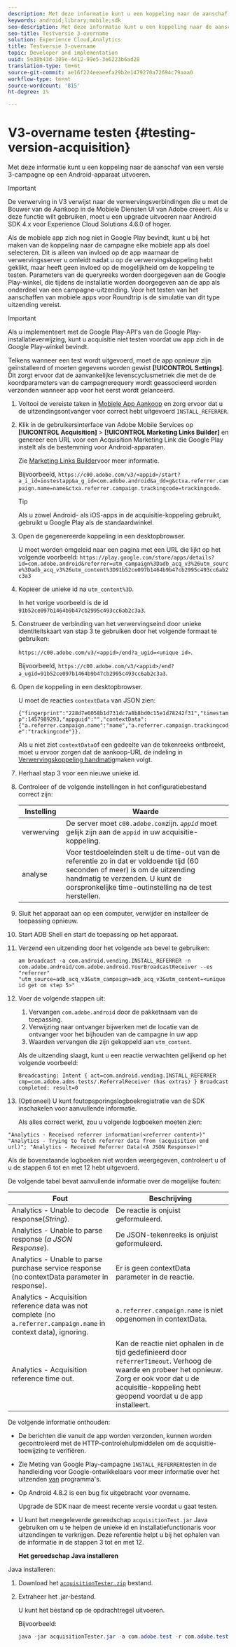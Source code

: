 ```yaml
---
description: Met deze informatie kunt u een koppeling naar de aanschaf van een versie 3-campagne op een Android-apparaat uitvoeren.
keywords: android;library;mobile;sdk
seo-description: Met deze informatie kunt u een koppeling naar de aanschaf van een versie 3-campagne op een Android-apparaat uitvoeren.
seo-title: Testversie 3-overname
solution: Experience Cloud,Analytics
title: Testversie 3-overname
topic: Developer and implementation
uuid: 5e38b43d-389e-4412-99e5-3e6223b6ad28
translation-type: tm+mt
source-git-commit: ae16f224eeaeefa29b2e1479270a72694c79aaa0
workflow-type: tm+mt
source-wordcount: '815'
ht-degree: 1%

---
```



# V3-overname testen {#testing-version-acquisition}

Met deze informatie kunt u een koppeling naar de aanschaf van een versie 3-campagne op een Android-apparaat uitvoeren.

>[!IMPORTANT]
>
>De verwerving in V3 verwijst naar de verwervingsverbindingen die u met de Bouwer van de Aankoop in de Mobiele Diensten UI van Adobe creeert. Als u deze functie wilt gebruiken, moet u een upgrade uitvoeren naar Android SDK 4.x voor Experience Cloud Solutions 4.6.0 of hoger.

Als de mobiele app zich nog niet in Google Play bevindt, kunt u bij het maken van de koppeling naar de campagne elke mobiele app als doel selecteren. Dit is alleen van invloed op de app waarnaar de verwervingsserver u omleidt nadat u op de verwervingskoppeling hebt geklikt, maar heeft geen invloed op de mogelijkheid om de koppeling te testen. Parameters van de queryreeks worden doorgegeven aan de Google Play-winkel, die tijdens de installatie worden doorgegeven aan de app als onderdeel van een campagne-uitzending. Voor het testen van het aanschaffen van mobiele apps voor Roundtrip is de simulatie van dit type uitzending vereist.

>[!IMPORTANT]
>
>Als u implementeert met de Google Play-API&#39;s van de Google Play-installatieverwijzing, kunt u acquisitie niet testen voordat uw app zich in de Google Play-winkel bevindt.

Telkens wanneer een test wordt uitgevoerd, moet de app opnieuw zijn geïnstalleerd of moeten gegevens worden gewist **[!UICONTROL Settings]**. Dit zorgt ervoor dat de aanvankelijke levenscyclusmetriek die met de de koordparameters van de campagnerequery wordt geassocieerd worden verzonden wanneer app voor het eerst wordt gelanceerd.

1. Voltooi de vereiste taken in [Mobiele App Aankoop](/help/android/acquisition-main/acquisition.md) en zorg ervoor dat u de uitzendingsontvanger voor correct hebt uitgevoerd `INSTALL_REFERRER`.

1. Klik in de gebruikersinterface van Adobe Mobile Services op **[!UICONTROL Acquisition]** > **[!UICONTROL Marketing Links Builder]** en genereer een URL voor een Acquisition Marketing Link die Google Play instelt als de bestemming voor Android-apparaten.

   Zie [Marketing Links Builder](/help/using/acquisition-main/c-marketing-links-builder/c-marketing-links-builder.md)voor meer informatie.

   Bijvoorbeeld, `https://c00.adobe.com/v3/<appid>/start?a_i_id=iostestapp&a_g_id=com.adobe.android&a_dd=g&ctxa.referrer.campaign.name=name&ctxa.referrer.campaign.trackingcode=trackingcode`.

   >[!TIP]
   >
   >Als u zowel Android- als iOS-apps in de acquisitie-koppeling gebruikt, gebruikt u Google Play als de standaardwinkel.

1. Open de gegenereerde koppeling in een desktopbrowser.

   U moet worden omgeleid naar een pagina met een URL die lijkt op het volgende voorbeeld:
   `https://play.google.com/store/apps/details?id=com.adobe.android&referrer=utm_campaign%3Dadb_acq_v3%26utm_source%3Dadb_acq_v3%26utm_content%3D91b52ce097b1464b9b47cb2995c493cc6ab2c3a3`

1. Kopieer de unieke id na `utm_content%3D`.

   In het vorige voorbeeld is de id `91b52ce097b1464b9b47cb2995c493cc6ab2c3a3`.

1. Construeer de verbinding van het verwervingseind door unieke identiteitskaart van stap 3 te gebruiken door het volgende formaat te gebruiken:

   `https://c00.adobe.com/v3/<appid>/end?a_ugid=<unique id>`.

   Bijvoorbeeld, `https://c00.adobe.com/v3/<appid>/end?a_ugid=91b52ce097b1464b9b47cb2995c493cc6ab2c3a3`.

1. Open de koppeling in een desktopbrowser.

   U moet de reacties `contextData` van JSON zien:

   `{"fingerprint":"228d7e6058b1d731dc7a8b8bd0c15e1d78242f31","timestamp":1457989293,"appguid":"","contextData":{"a.referrer.campaign.name":"name","a.referrer.campaign.trackingcode":"trackingcode"}}.`

   Als u niet ziet `contextData`of een gedeelte van de tekenreeks ontbreekt, moet u ervoor zorgen dat de aankoop-URL de indeling in [Verwervingskoppeling handmatig](/help/using/acquisition-main/c-marketing-links-builder/acquisition-link-manual.md)maken volgt.
1. Herhaal stap 3 voor een nieuwe unieke id.
1. Controleer of de volgende instellingen in het configuratiebestand correct zijn:

   | Instelling | Waarde |
   |--- |--- |
   | verwerving | De server moet `c00.adobe.com`zijn.   *`appid`*  moet gelijk zijn aan de `appid` in uw acquisitie-koppeling. |
   | analyse | Voor testdoeleinden stelt u de time-out van de referentie zo in dat er voldoende tijd (60 seconden of meer) is om de uitzending handmatig te verzenden. U kunt de oorspronkelijke time-outinstelling na de test herstellen. |

1. Sluit het apparaat aan op een computer, verwijder en installeer de toepassing opnieuw.
1. Start ADB Shell en start de toepassing op het apparaat.
1. Verzend een uitzending door het volgende `adb` bevel te gebruiken:

   `am broadcast -a com.android.vending.INSTALL_REFERRER -n com.adobe.android/com.adobe.android.YourBroadcastReceiver --es "referrer" "utm_source=adb_acq_v3&utm_campaign=adb_acq_v3&utm_content=<unique id get on step 5>"`

1. Voer de volgende stappen uit:
   1. Vervangen `com.adobe.android` door de pakketnaam van de toepassing.
   1. Verwijzing naar ontvanger bijwerken met de locatie van de ontvanger voor het bijhouden van de campagne in uw app
   1. Waarden vervangen die zijn gekoppeld aan `utm_content`.

   Als de uitzending slaagt, kunt u een reactie verwachten gelijkend op het volgende voorbeeld:

   `Broadcasting: Intent
{ act=com.android.vending.INSTALL_REFERRER cmp=com.adobe.adms.tests/.ReferralReceiver (has extras) }
Broadcast completed: result=0`

1. (Optioneel) U kunt foutopsporingslogboekregistratie van de SDK inschakelen voor aanvullende informatie.

   Als alles correct werkt, zou u volgende logboeken moeten zien:

`"Analytics - Received referrer information(<referrer content>)"   "Analytics - Trying to fetch referrer data from (acquisition end url)"; "Analytics - Received Referrer Data(<A JSON Response>)"`

Als de bovenstaande logboeken niet worden weergegeven, controleert u of u de stappen 6 tot en met 12 hebt uitgevoerd.

De volgende tabel bevat aanvullende informatie over de mogelijke fouten:

| Fout | Beschrijving |
|--- |--- |
| Analytics - Unable to decode response(*String*). | De reactie is onjuist geformuleerd. |
| Analytics - Unable to parse response (*a JSON Response*). | De JSON-tekenreeks is onjuist geformuleerd. |
| Analytics - Unable to parse purchase service response (no contextData parameter in response). | Er is geen contextData parameter in de reactie. |
| Analytics - Acquisition reference data was not complete (no `a.referrer.campaign.name` in context data), ignoring. | `a.referrer.campaign.name`  is niet opgenomen in contextData. |
| Analytics - Acquisition reference time out. | Kan de reactie niet ophalen in de tijd gedefinieerd door `referrerTimeout`. Verhoog de waarde en probeer het opnieuw.  Zorg er ook voor dat u de acquisitie-koppeling hebt geopend voordat u de app installeert. |

De volgende informatie onthouden:

* De berichten die vanuit de app worden verzonden, kunnen worden gecontroleerd met de HTTP-controlehulpmiddelen om de acquisitie-toewijzing te verifiëren.
* Zie Meting van Google Play-campagne `INSTALL_REFERRER`testen in de handleiding voor Google-ontwikkelaars voor meer informatie over het uitzenden [van](https://developers.google.com/analytics/solutions/testing-play-campaigns) programma&#39;s.

* Op Android 4.8.2 is een bug fix uitgebracht voor overname.

   Upgrade de SDK naar de meest recente versie voordat u gaat testen.

* U kunt het meegeleverde gereedschap `acquisitionTest.jar` Java gebruiken om u te helpen de unieke id en installatiefunctionaris voor uitzendingen te verkrijgen. Deze referentie helpt u bij het ophalen van de informatie in de stappen 3 tot en met 12.

   **Het gereedschap Java installeren**

Java installeren:

1. Download het [`acquisitionTester.zip`](/help/android/assets/acquisitionTester.zip) bestand.

1. Extraheer het .jar-bestand.

   U kunt het bestand op de opdrachtregel uitvoeren.

   Bijvoorbeeld:

   ```java
   java -jar acquisitionTester.jar -a com.adobe.test -r com.adobe.test.ReferrerReceiver -l "https://c00.adobe.com/v3/appid/start?a_i_id=123456&a_g_id=com.adobe.test&a_dd=i&ctxa.referrer.campaign.name=name&ctxa.referrer.campaign.trackingcode=1234
   ```
